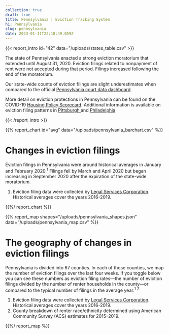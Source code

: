 ```yaml
---
collection: true
draft: true
title: Pennsylvania | Eviction Tracking System
h1: Pennsylvania
slug: pennsylvania
date: 2023-01-11T22:18:49.059Z
---
```

{{< report_intro id="42" data="/uploads/states_table.csv" >}}

The state of Pennsylvania enacted a strong eviction moratorium that extended until August 31, 2020. Eviction filings related to nonpayment of rent were not accepted during that period. Filings increased following the end of the moratorium.

Our state-wide counts of eviction filings are slight underestimates when compared to the official [Pennsylvania court data dashboard](https://www.pacourts.us/news-and-statistics/research-and-statistics/dashboard-table-of-contents/magisterial-district-courts-statewide-dashboard). 

More detail on eviction protections in Pennsylvania can be found on the COVID-19 [Housing Policy Scorecard](https://evictionlab.org/covid-policy-scorecard/pa/). Additional information is available on eviction filing patterns in [Pittsburgh ](https://evictionlab.org/eviction-tracking/pittsburgh-pa/)and [Philadelphia](https://evictionlab.org/eviction-tracking/philadelphia-pa/)

{{< /report_intro >}}


{{% report_chart id="avg" data="/uploads/pennsylvania_barchart.csv" %}}



# Changes in eviction filings

Eviction filings in Pennsylvania were around historical averages in January and February 2020.<sup>1</sup> Filings fell by March and April 2020 but began increasing in September 2020 after the expiration of the state-wide moratorium.

1. Eviction filing data were collected by [Legal Services Corporation](https://www.lsc.gov/). Historical averages cover the years 2016-2019.



{{%/ report_chart %}}



{{% report_map shapes="/uploads/pennsylvania_shapes.json" data="/uploads/pennsylvania_map.csv" %}}



# The geography of changes in eviction filings

Pennsylvania is divided into 67 counties. In each of those counties, we map the number of eviction filings over the last four weeks. If you toggle below you can see these numbers as eviction filing rates—the number of eviction filings divided by the number of renter households in the county—or compared to the typical number of filings in the average year.<sup>1</sup> <sup>2</sup>

1. Eviction filing data were collected by [Legal Services Corporation](https://www.lsc.gov/). Historical averages cover the years 2016-2019.
2. County breakdown of renter race/ethnicity determined using American Community Survey (ACS) estimates for 2015–2019.



{{%/ report_map %}}